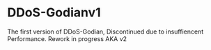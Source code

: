 # DDoS-Godianv1
The first version of DDoS-Godian, Discontinued due to insuffiencent Performance. Rework in progress AKA v2
